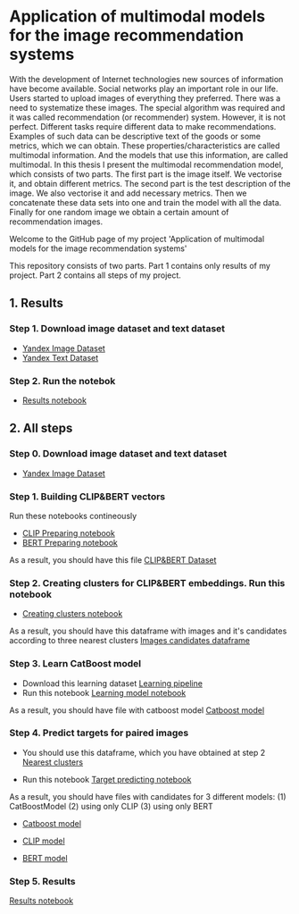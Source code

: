 # Application of multimodal models for the image recommendation systems

With the development of Internet technologies new sources of information have become available. Social networks play an important role in our life. Users started to upload images of everything they preferred. There was a need to systematize these images. The special algorithm was required and it was called recommendation (or recommender) system. However, it is not perfect. Different tasks require different data to make recommendations. Examples of such data can be descriptive text of the goods or some metrics, which we can obtain. These properties/characteristics are called multimodal information. And the models that use this information, are called multimodal.
In this thesis I present the multimodal recommendation model, which consists of two parts. The first part is the image itself. We vectorise it, and obtain different metrics. The second part is the test description of the image. We also vectorise it and add necessary metrics. Then we concatenate these data sets into one and train the model with all the data. Finally for one random image we obtain a certain amount of recommendation images.

Welcome to the GitHub page of my project 'Application of multimodal models for the image recommendation systems'

This repository consists of two parts. Part 1 contains only results of my project. Part 2 contains all steps of my project.

## 1. Results

### Step 1. Download image dataset and text dataset
+ [Yandex Image Dataset](https://disk.yandex.ru/d/3owCpPC5nd3BAQ)
+ [Yandex Text Dataset](https://github.com/mishafoniakov/multimodal_recommendation/blob/main/step_1/01_image_text_dataset.json)

### Step 2. Run the notebok
+ [Results notebook](https://github.com/mishafoniakov/multimodal_recommendation/blob/main/step_5/05_results.ipynb)

## 2. All steps

### Step 0. Download image dataset and text dataset
+ [Yandex Image Dataset](https://disk.yandex.ru/d/3owCpPC5nd3BAQ)

### Step 1. Building CLIP&BERT vectors

Run these notebooks contineously
+ [CLIP Preparing notebook](https://github.com/mishafoniakov/multimodal_recommendation/blob/main/step_1/01_img_dataset.ipynb)
+ [BERT Preparing notebook](https://github.com/mishafoniakov/multimodal_recommendation/blob/main/step_1/01_txt_dataset.ipynb)

As a result, you should have this file
[CLIP&BERT Dataset](https://disk.yandex.ru/d/zBu38Dzt0c1_HA)

### Step 2. Creating clusters for CLIP&BERT embeddings. Run this notebook
+ [Creating clusters notebook](https://github.com/mishafoniakov/multimodal_recommendation/blob/main/step_2/02_clusters_pipeline.ipynb)

As a result, you should have this dataframe with images and it's candidates according to three nearest clusters
[Images candidates dataframe](https://disk.yandex.ru/d/kJpqsozauypL-g)

### Step 3. Learn CatBoost model
+ Download this learning dataset
[Learning pipeline](https://disk.yandex.ru/d/j-shokV1xPW1-w)
+ Run this notebook [Learning model notebook](https://github.com/mishafoniakov/multimodal_recommendation/blob/main/step_3/03_model_learning.ipynb)

As a result, you should have file with catboost model
[Catboost model](https://github.com/mishafoniakov/multimodal_recommendation/blob/main/step_3/03_catboost_model.bin)

### Step 4. Predict targets for paired images
+ You should use this dataframe, which you have obtained at step 2
[Nearest clusters](https://disk.yandex.ru/d/kJpqsozauypL-g)

+ Run this notebook
[Target predicting notebook](https://github.com/mishafoniakov/multimodal_recommendation/blob/main/step_4/04_image_candidates.ipynb)

As a result, you should have files with candidates for 3 different models: (1) CatBoostModel (2) using only CLIP (3) using only BERT

+ [Catboost model](https://github.com/mishafoniakov/multimodal_recommendation/blob/main/step_4/04_image_model_candidates_5.json)

+ [CLIP model](https://github.com/mishafoniakov/multimodal_recommendation/blob/main/step_4/04_image_candidates_5_clip_cossim.json)

+ [BERT model](https://github.com/mishafoniakov/multimodal_recommendation/blob/main/step_4/04_image_candidates_5_bert_cossim.json)

### Step 5. Results

[Results notebook](https://github.com/mishafoniakov/multimodal_recommendation/blob/main/step_5/05_results.ipynb)
